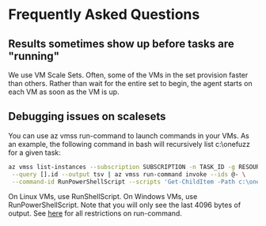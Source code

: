 # Frequently Asked Questions

## Results sometimes show up before tasks are "running"

We use VM Scale Sets. Often, some of the VMs in the set provision faster than
others. Rather than wait for the entire set to begin, the agent starts on each
VM as soon as the VM is up.

## Debugging issues on scalesets

You can use az vmss run-command to launch commands in your VMs. As an example,
the following command in bash will recursively list c:\onefuzz for a given task:

```sh
az vmss list-instances --subscription SUBSCRIPTION -n TASK_ID -g RESOURCE_GROUP \
 --query [].id --output tsv | az vmss run-command invoke --ids @- \
 --command-id RunPowerShellScript --scripts 'Get-ChildItem -Path c:\onefuzz -Recurse'
```

On Linux VMs, use RunShellScript. On Windows VMs, use RunPowerShellScript. Note
that you will only see the last 4096 bytes of output. See
[here](https://docs.microsoft.com/en-us/azure/virtual-machines/linux/run-command#restrictions)
for all restrictions on run-command.
